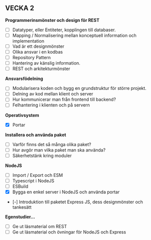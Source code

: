 ## VECKA 2

**Programmerinsmönster och design för REST**

- [ ] Datatyper, eller Entiteter, kopplingen till databaser.
- [ ] Mapping / Normalisering mellan konceptuell information och implementation
- [ ] Vad är ett designmönster
- [ ] Olika ansvar i en kodbas
- [ ] Repository Pattern
- [ ] Hantering av känslig information.
- [ ] REST och arkitekturmönster

**Ansvarsfödelning**

- [ ] Modularisera koden och bygg en grundstruktur för större projekt.
- [ ] Delning av kod mellan klient och server
- [ ] Hur kommunicerar man från frontend till backend?
- [ ] Felhantering i klienten och på servern

**Operativsystem**

- [x] Portar

**Installera och använda paket**

- [ ] Varför finns det så många olika paket?
- [ ] Hur avgör man vilka paket man ska använda?
- [ ] Säkerhetstänk kring moduler

**NodeJS**

- [ ] Import / Export och ESM
- [ ] Typescript i NodeJS
- [ ] ESBuild
- [x] Bygga en enkel server i NodeJS och använda portar
- [-] Introduktion till paketet Express JS, dess designmönster och tankesätt

**Egenstudier...**

- [ ] Ge ut läsmaterial om REST
- [ ] Ge ut läsmaterial och övningar för NodeJS och Express
